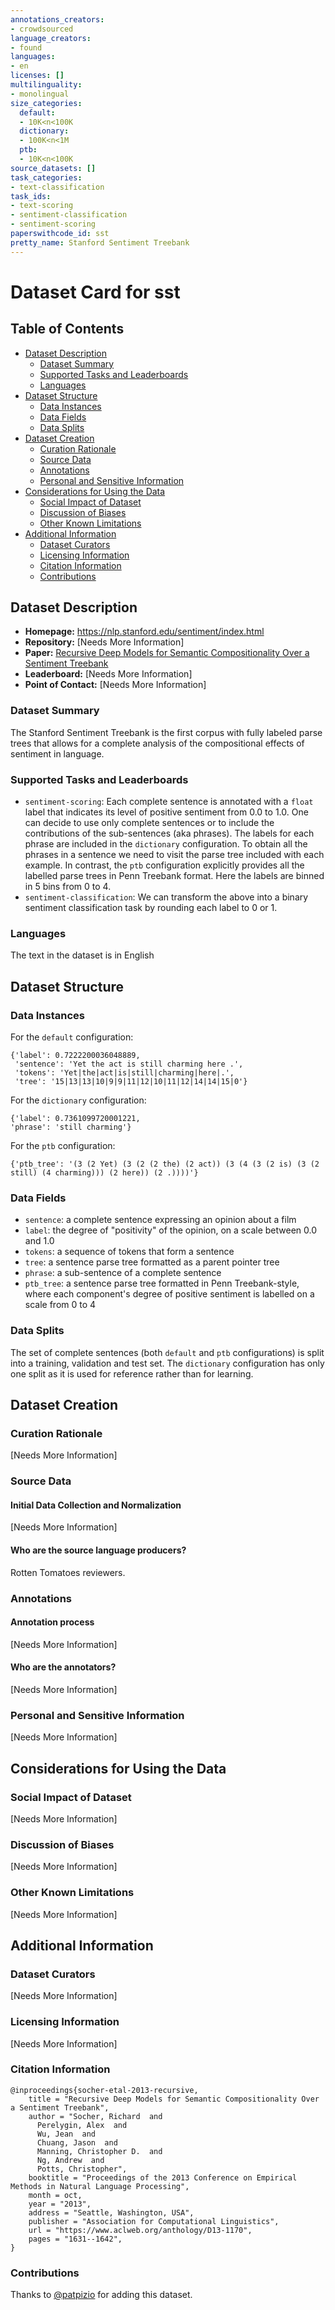 ```yaml
---
annotations_creators:
- crowdsourced
language_creators:
- found
languages:
- en
licenses: []
multilinguality:
- monolingual
size_categories:
  default:
  - 10K<n<100K
  dictionary:
  - 100K<n<1M
  ptb:
  - 10K<n<100K
source_datasets: []
task_categories:
- text-classification
task_ids:
- text-scoring
- sentiment-classification
- sentiment-scoring
paperswithcode_id: sst
pretty_name: Stanford Sentiment Treebank
---
```


# Dataset Card for sst

## Table of Contents
- [Dataset Description](#dataset-description)
  - [Dataset Summary](#dataset-summary)
  - [Supported Tasks and Leaderboards](#supported-tasks-and-leaderboards)
  - [Languages](#languages)
- [Dataset Structure](#dataset-structure)
  - [Data Instances](#data-instances)
  - [Data Fields](#data-fields)
  - [Data Splits](#data-splits)
- [Dataset Creation](#dataset-creation)
  - [Curation Rationale](#curation-rationale)
  - [Source Data](#source-data)
  - [Annotations](#annotations)
  - [Personal and Sensitive Information](#personal-and-sensitive-information)
- [Considerations for Using the Data](#considerations-for-using-the-data)
  - [Social Impact of Dataset](#social-impact-of-dataset)
  - [Discussion of Biases](#discussion-of-biases)
  - [Other Known Limitations](#other-known-limitations)
- [Additional Information](#additional-information)
  - [Dataset Curators](#dataset-curators)
  - [Licensing Information](#licensing-information)
  - [Citation Information](#citation-information)
  - [Contributions](#contributions)

## Dataset Description

- **Homepage:** https://nlp.stanford.edu/sentiment/index.html
- **Repository:** [Needs More Information]
- **Paper:** [Recursive Deep Models for Semantic Compositionality Over a Sentiment Treebank](https://www.aclweb.org/anthology/D13-1170/)
- **Leaderboard:** [Needs More Information]
- **Point of Contact:** [Needs More Information]

### Dataset Summary

The Stanford Sentiment Treebank is the first corpus with fully labeled parse trees that allows for a complete analysis of the compositional effects of sentiment in language.

### Supported Tasks and Leaderboards

- `sentiment-scoring`: Each complete sentence is annotated with a `float` label that indicates its level of positive sentiment from 0.0 to 1.0. One can decide to use only complete sentences or to include the contributions of the sub-sentences (aka phrases). The labels for each phrase are included in the `dictionary` configuration. To obtain all the phrases in a sentence we need to visit the parse tree included with each example. In contrast, the `ptb` configuration explicitly provides all the labelled parse trees in Penn Treebank format. Here the labels are binned in 5 bins from 0 to 4.
- `sentiment-classification`: We can transform the above into a binary sentiment classification task by rounding each label to 0 or 1.

### Languages

The text in the dataset is in English

## Dataset Structure

### Data Instances

For the `default` configuration:
```
{'label': 0.7222200036048889,
 'sentence': 'Yet the act is still charming here .',
 'tokens': 'Yet|the|act|is|still|charming|here|.',
 'tree': '15|13|13|10|9|9|11|12|10|11|12|14|14|15|0'}
```

For the `dictionary` configuration:
```
{'label': 0.7361099720001221, 
'phrase': 'still charming'}
```

For the `ptb` configuration:
```
{'ptb_tree': '(3 (2 Yet) (3 (2 (2 the) (2 act)) (3 (4 (3 (2 is) (3 (2 still) (4 charming))) (2 here)) (2 .))))'}
```

### Data Fields

- `sentence`: a complete sentence expressing an opinion about a film
- `label`: the degree of "positivity" of the opinion, on a scale between 0.0 and 1.0
- `tokens`: a sequence of tokens that form a sentence
- `tree`: a sentence parse tree formatted as a parent pointer tree
- `phrase`: a sub-sentence of a complete sentence
- `ptb_tree`: a sentence parse tree formatted in Penn Treebank-style, where each component's degree of positive sentiment is labelled on a scale from 0 to 4

### Data Splits

The set of complete sentences (both `default` and `ptb` configurations) is split into a training, validation and test set. The `dictionary` configuration has only one split as it is used for reference rather than for learning.

## Dataset Creation

### Curation Rationale

[Needs More Information]

### Source Data

#### Initial Data Collection and Normalization

[Needs More Information]

#### Who are the source language producers?

Rotten Tomatoes reviewers.

### Annotations

#### Annotation process

[Needs More Information]

#### Who are the annotators?

[Needs More Information]

### Personal and Sensitive Information

[Needs More Information]

## Considerations for Using the Data

### Social Impact of Dataset

[Needs More Information]

### Discussion of Biases

[Needs More Information]

### Other Known Limitations

[Needs More Information]

## Additional Information

### Dataset Curators

[Needs More Information]

### Licensing Information

[Needs More Information]

### Citation Information

```
@inproceedings{socher-etal-2013-recursive,
    title = "Recursive Deep Models for Semantic Compositionality Over a Sentiment Treebank",
    author = "Socher, Richard  and
      Perelygin, Alex  and
      Wu, Jean  and
      Chuang, Jason  and
      Manning, Christopher D.  and
      Ng, Andrew  and
      Potts, Christopher",
    booktitle = "Proceedings of the 2013 Conference on Empirical Methods in Natural Language Processing",
    month = oct,
    year = "2013",
    address = "Seattle, Washington, USA",
    publisher = "Association for Computational Linguistics",
    url = "https://www.aclweb.org/anthology/D13-1170",
    pages = "1631--1642",
}
```

### Contributions

Thanks to [@patpizio](https://github.com/patpizio) for adding this dataset.
